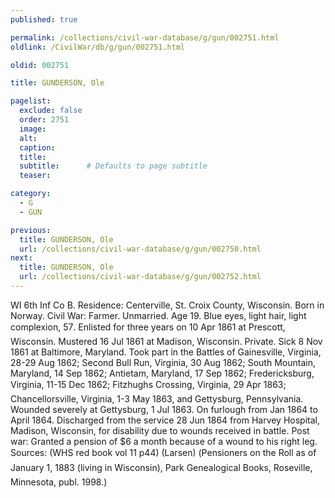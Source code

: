 ```yaml
---
published: true

permalink: /collections/civil-war-database/g/gun/002751.html
oldlink: /CivilWar/db/g/gun/002751.html

oldid: 002751

title: GUNDERSON, Ole

pagelist:
  exclude: false
  order: 2751
  image: 
  alt:
  caption:
  title:
  subtitle:      # Defaults to page subtitle
  teaser:

category: 
  - G 
  - GUN

previous:
  title: GUNDERSON, Ole
  url: /collections/civil-war-database/g/gun/002750.html  
next:
  title: GUNDERSON, Ole
  url: /collections/civil-war-database/g/gun/002752.html   
---
```

WI 6th Inf Co B. Residence: Centerville, St. Croix County, Wisconsin. Born in Norway. Civil War: Farmer. Unmarried. Age 19. Blue eyes, light hair, light complexion, 5&#146;7&#148;. Enlisted for three years on 10 Apr 1861 at Prescott, Wisconsin. Mustered 16 Jul 1861 at Madison, Wisconsin. Private. Sick 8 Nov 1861 at Baltimore, Maryland. Took part in the Battles of Gainesville, Virginia, 28-29 Aug 1862; Second Bull Run, Virginia, 30 Aug 1862; South Mountain, Maryland, 14 Sep 1862; Antietam, Maryland, 17 Sep 1862; Fredericksburg, Virginia, 11-15 Dec 1862; Fitzhugh&#146;s Crossing, Virginia, 29 Apr 1863; Chancellorsville, Virginia, 1-3 May 1863, and Gettysburg, Pennsylvania. Wounded severely at Gettysburg, 1 Jul 1863. On furlough from Jan 1864 to April 1864. Discharged from the service 28 Jun 1864 from Harvey Hospital, Madison, Wisconsin, for disability due to wounds received in battle. Post war: Granted a pension of $6 a month because of a wound to his right leg. Sources: (WHS red book vol 11 p44) (Larsen) (&#147;Pensioners on the Roll as of January 1, 1883 (living in Wisconsin)&#148;, Park Genealogical Books, Roseville, Minnesota, publ. 1998.)